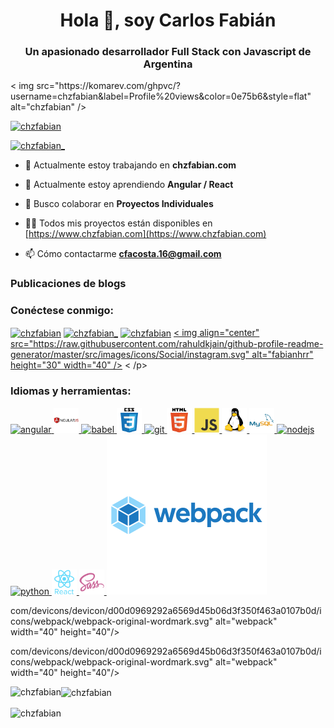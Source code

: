 <h1 align="center">Hola 👋, soy Carlos Fabián</h1>
<h3 align="center">Un apasionado desarrollador Full Stack con Javascript de Argentina</h3>

<p align="left"> < img src="https://komarev.com/ghpvc/?username=chzfabian&label=Profile%20views&color=0e75b6&style=flat" alt="chzfabian" /> </p>

<p align="left"> <a href= "https://github.com/ryo-ma/github-profile-trofeo"><img src="https://github-perfil-trofeo.vercel.app/?username=chzfabian" alt="chzfabian" / ></a> </p>

<p align="left"> <a href="https://twitter.com/chzfabian_" target="blank"><img src="https://img.escudos .io/twitter/follow/chzfabian_?logo=twitter&style=for-the-badge" alt="chzfabian_" /></a> </p>

- 🔭 Actualmente estoy trabajando en **chzfabian.com**

- 🌱 Actualmente estoy aprendiendo **Angular / React**

- 👯 Busco colaborar en **Proyectos Individuales**

- 👨‍💻 Todos mis proyectos están disponibles en [https://www.chzfabian.com](https://www.chzfabian.com)

- 📫 Cómo contactarme **cfacosta.16@gmail.com**

### Publicaciones de blogs
<!-- BLOG-POST-LIST:START -->
<!-- BLOG-POST-LIST:END -->

<h3 align="left">Conéctese conmigo:</h3>
<p align="left">
<a href="https://dev.to/chzfabian" target="blank"><img align="center" src="https://raw.githubusercontent.com/rahuldkjain/github-profile-readme-generator/master/src/images/icons/Social/devto.svg" alt="chzfabian" height="30" width=" 40" /></a>
<a href="https://twitter.com/chzfabian_" target="blank"><img align="center" src="https://raw.githubusercontent.com/rahuldkjain/github-profile-readme-generator /master/src/images/icons/Social/twitter.svg" alt="chzfabian_" height="30" width="40" /></a>
<a href="https://linkedin.com/in /chzfabian" target="en blanco"><img align="center" src="https://raw.githubusercontent.com/rahuldkjain/github-profile-readme-generator/master/src/images/icons/Social/linked -in-alt.svg" alt="chzfabian" height="30" width="40" /></a>
<a href="https://instagram.com/fabianhrr" target="blank">< img align="center" src="https://raw.githubusercontent.com/rahuldkjain/github-profile-readme-generator/master/src/images/icons/Social/instagram.svg" alt="fabianhrr" height="30" width="40" /></a>
< /p>

<h3 align="left">Idiomas y herramientas:</h3>
<p align="left"> <a href="https://angular.io" target="_blank" rel="noreferrer"> <img src="https://angular.io/assets/images/logos /angular/angular.svg" alt="angular" ancho="40" altura="40"/> </a> <a href="https://angular.io" target="_blank" rel="noreferrer "> <img src="https://raw.githubusercontent.com/devicons/devicon/master/icons/angularjs/angularjs-original-wordmark.svg" alt="angularjs" width="40" height="40" /> </a> <a href="https://babeljs.io/" target="_blank" rel="noreferrer"> <img src="https://www.vectorlogo.zone/logos/babeljs/babeljs-icon.svg" alt="babel" width="40" height="40"/> </a> <a href="https://www.w3schools.com/css/ " target="_blank" rel="noreferrer"> <img src="https://raw.githubusercontent.com/devicons/devicon/master/icons/css3/css3-original-wordmark.svg" alt="css3" width="40" height="40"/> </a> <a href="https://git-scm.com/" target="_blank" rel="noreferrer"> <img src="https: //www.vectorlogo.zone/logos/git-scm/git-scm-icon.svg" alt="git" width="40" height="40"/> </a> <a href="https: //www.w3.org/html/" objetivo="_blank" rel="noreferrer"> <img src="https://raw.githubusercontent.com/devicons/devicon/master/icons/html5/html5-original-wordmark.svg" alt="html5" width="40 " height="40"/> </a> <a href="https://developer.mozilla.org/en-US/docs/Web/JavaScript" target="_blank" rel="noreferrer"> <img src="https://raw.githubusercontent.com/devicons/devicon/master/icons/javascript/javascript-original.svg" alt="javascript" width="40" height="40"/> </a> <a href="https://www.linux.org/" target="_blank" rel="noreferrer"> <img src="https://raw.githubusercontent.com/devicons/devicon/master/icons/linux/linux-original.svg" alt="linux" width="40" height="40"/> </a> <a href="https://www. mysql.com/" target="_blank" rel="noreferrer"> <img src="https://raw.githubusercontent.com/devicons/devicon/master/icons/mysql/mysql-original-wordmark.svg" alt ="mysql" width="40" height="40"/> </a> <a href="https://nodejs.org" target="_blank" rel="noreferrer"> <img src="https ://raw.githubusercontent.com/devicons/devicon/master/icons/nodejs/nodejs-original-wordmark.svg" alt="nodejs" width="40" height="40"/> </a> <a href="https://www.python.org" target="_blank" rel="noreferrer"> <img src="https://raw.githubusercontent.com/devicons/devicon/master/icons/python/ python-original.svg" alt="python" width="40" height="40"/> </a> <a href="https://reactjs.org/" target="_blank" rel="noreferrer "> <img src="https://raw.githubusercontent.com/devicons/devicon/master/icons/react/react-original-wordmark.svg" alt="react" width="40" height="40" /> </a> <a href="https://sass-lang.com" target="_blank" rel="noreferrer"> <img src="https://raw.githubusercontent.com/devicons/devicon/master/icons/sass/sass-original.svg" alt="sass" width="40" height="40"/> </a> <a href="https://webpack. js.org" target="_blank" rel="noreferrer"> <img src="https://raw.githubusercontent.com/devicons/devicon/d00d0969292a6569d45b06d3f350f463a0107b0d/icons/webpack/webpack-original-wordmark.svg" alt= "paquete web" ancho="40" altura="40"/> </a> </p>com/devicons/devicon/d00d0969292a6569d45b06d3f350f463a0107b0d/icons/webpack/webpack-original-wordmark.svg" alt="webpack" width="40" height="40"/> </a> </p>com/devicons/devicon/d00d0969292a6569d45b06d3f350f463a0107b0d/icons/webpack/webpack-original-wordmark.svg" alt="webpack" width="40" height="40"/> </a> </p>

<p><img align="left" src="https://github-readme-stats.vercel.app/api/top-langs?username=chzfabian&show_icons=true&locale=en&layout=compact" alt="chzfabian" /> </p>

<p> <img align="center" src="https://github-readme-stats.vercel.app/api?username=chzfabian&show_icons=true&locale=en" alt="chzfabian" /> </p>

<p><img align="center" src="https://github-readme-streak-stats.herokuapp.com/?user=chzfabian&" alt="chzfabian" /></p>
